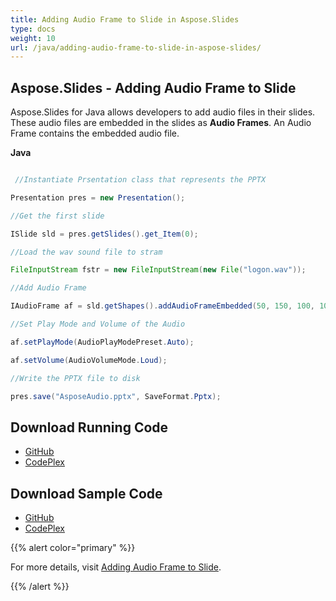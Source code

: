 ```yaml
---
title: Adding Audio Frame to Slide in Aspose.Slides
type: docs
weight: 10
url: /java/adding-audio-frame-to-slide-in-aspose-slides/
---
```


## **Aspose.Slides - Adding Audio Frame to Slide**
Aspose.Slides for Java allows developers to add audio files in their slides. These audio files are embedded in the slides as **Audio Frames**. An Audio Frame contains the embedded audio file. 

**Java**

``` java

 //Instantiate Prsentation class that represents the PPTX

Presentation pres = new Presentation();

//Get the first slide

ISlide sld = pres.getSlides().get_Item(0);

//Load the wav sound file to stram

FileInputStream fstr = new FileInputStream(new File("logon.wav"));

//Add Audio Frame

IAudioFrame af = sld.getShapes().addAudioFrameEmbedded(50, 150, 100, 100, fstr);

//Set Play Mode and Volume of the Audio

af.setPlayMode(AudioPlayModePreset.Auto);

af.setVolume(AudioVolumeMode.Loud);

//Write the PPTX file to disk

pres.save("AsposeAudio.pptx", SaveFormat.Pptx);

```
## **Download Running Code**
- [GitHub](https://github.com/aspose-slides/Aspose.Slides-for-Java/releases)
- [CodePlex](https://asposeslidesjavapptx4j.codeplex.com/releases)
## **Download Sample Code**
- [GitHub](https://github.com/aspose-slides/Aspose.Slides-for-Java)
- [CodePlex](https://asposeslidesjavapptx4j.codeplex.com/)

{{% alert color="primary" %}} 

For more details, visit [Adding Audio Frame to Slide](http://docs.aspose.com:8082/docs/display/slidesjava/Adding+Audio+Frame+to+Slide).

{{% /alert %}}
